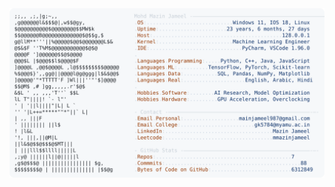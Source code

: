 <picture>
  <source srcset="https://raw.githubusercontent.com/mmazinjameel/mmazinjameel/main/dark_mode.svg?v=1748801589" media="(prefers-color-scheme: dark)">
  <img src="https://raw.githubusercontent.com/mmazinjameel/mmazinjameel/main/light_mode.svg?v=1748801589">
</picture>
